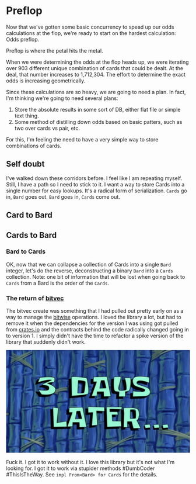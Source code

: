 # Preflop

Now that we've gotten some basic concurrency to spead up our odds calculations at the flop,
we're ready to start on the hardest calculation: Odds preflop.

Preflop is where the petal hits the metal.

When we were determining the odds at the flop heads up, we were iterating over 903 different unique
combination of cards that could be dealt. At the deal, that number increases to 1,712,304.
The effort to determine the exact odds is increasing geometrically.

Since these calculations are so heavy, we are going to need a plan. In fact, I'm thinking we're
going to need several plans:

1. Store the absolute results in some sort of DB, either flat file or simple text thing.
2. Some method of distilling down odds based on basic patters, such as two over cards vs pair, etc.

For this, I'm feeling the need to have a very simple way to store combinations of cards.

## Self doubt

I've walked down these corridors before. I feel like I am repeating myself. Still, I have a path
so I need to stick to it. I want a way to store Cards into a single number for easy lookups. It's
a radical form of serialization. `Cards` go in, `Bard` goes out. `Bard` goes in, `Cards` come out.

## Card to Bard

## Cards to Bard

### Bard to Cards

OK, now that we can collapse a collection of Cards into a single `Bard` integer, let's do the reverse,
deconstructing a binary `Bard` into a `Cards` collection. Note: one bit of information that will be
lost when going back to `Cards` from a Bard is the order of the `Cards`.

### The return of [bitvec](https://github.com/ferrilab/bitvec)

The bitvec create was something that I had pulled out pretty early on as a way to manage the
[bitwise](https://en.wikipedia.org/wiki/Bitwise_operation) operations. I loved the library a lot,
but had to remove it when the dependencies for the version I was using got pulled from
[crates.io](https://crates.io/) and the contracts behind the code radically changed going in to
version 1. I simply didn't have the time to refactor a spike version of the library that suddenly
didn't work.

![3dayslater.png](files%2F3dayslater.png)

Fuck it. I got it to work without it. I love this library but it's not what I'm looking for. I
got it to work via stupider methods #DumbCoder #ThisIsTheWay. See `impl From<Bard> for Cards`
for the details.

